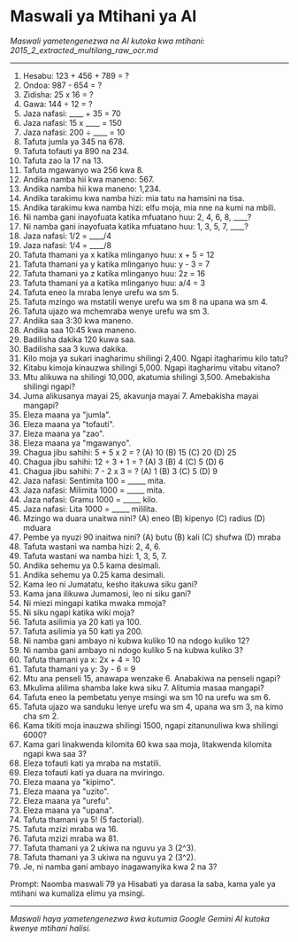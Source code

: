 # Maswali ya Mtihani ya AI
*Maswali yametengenezwa na AI kutoka kwa mtihani: 2015_2_extracted_multilang_raw_ocr.md*

---

1.  Hesabu: 123 + 456 + 789 = ?
2.  Ondoa: 987 - 654 = ?
3.  Zidisha: 25 x 16 = ?
4.  Gawa: 144 ÷ 12 = ?
5.  Jaza nafasi: ____ + 35 = 70
6.  Jaza nafasi: 15 x ____ = 150
7.  Jaza nafasi: 200 ÷ ____ = 10
8.  Tafuta jumla ya 345 na 678.
9.  Tafuta tofauti ya 890 na 234.
10. Tafuta zao la 17 na 13.
11. Tafuta mgawanyo wa 256 kwa 8.
12. Andika namba hii kwa maneno: 567.
13. Andika namba hii kwa maneno: 1,234.
14. Andika tarakimu kwa namba hizi: mia tatu na hamsini na tisa.
15. Andika tarakimu kwa namba hizi: elfu moja, mia nne na kumi na mbili.
16. Ni namba gani inayofuata katika mfuatano huu: 2, 4, 6, 8, ____?
17. Ni namba gani inayofuata katika mfuatano huu: 1, 3, 5, 7, ____?
18.  Jaza nafasi: 1/2 = ____/4
19.  Jaza nafasi: 1/4 = ____/8
20. Tafuta thamani ya x katika mlinganyo huu: x + 5 = 12
21. Tafuta thamani ya y katika mlinganyo huu: y - 3 = 7
22. Tafuta thamani ya z katika mlinganyo huu: 2z = 16
23. Tafuta thamani ya a katika mlinganyo huu: a/4 = 3
24.  Tafuta eneo la mraba lenye urefu wa sm 5.
25. Tafuta mzingo wa mstatili wenye urefu wa sm 8 na upana wa sm 4.
26. Tafuta ujazo wa mchemraba wenye urefu wa sm 3.
27. Andika saa 3:30 kwa maneno.
28. Andika saa 10:45 kwa maneno.
29. Badilisha dakika 120 kuwa saa.
30. Badilisha saa 3 kuwa dakika.
31.  Kilo moja ya sukari inagharimu shilingi 2,400. Ngapi itagharimu kilo tatu?
32.  Kitabu kimoja kinauzwa shilingi 5,000. Ngapi itagharimu vitabu vitano?
33. Mtu alikuwa na shilingi 10,000, akatumia shilingi 3,500. Amebakisha shilingi ngapi?
34.  Juma alikusanya mayai 25, akavunja mayai 7. Amebakisha mayai mangapi?
35.  Eleza maana ya "jumla".
36. Eleza maana ya "tofauti".
37. Eleza maana ya "zao".
38. Eleza maana ya "mgawanyo".
39.  Chagua jibu sahihi: 5 + 5 x 2 = ?  (A) 10 (B) 15 (C) 20 (D) 25
40. Chagua jibu sahihi: 12 ÷ 3 + 1 = ? (A) 3 (B) 4 (C) 5 (D) 6
41. Chagua jibu sahihi: 7 - 2 x 3 = ? (A) 1 (B) 3 (C) 5 (D) 9
42.  Jaza nafasi: Sentimita 100 = _____ mita.
43.  Jaza nafasi: Milimita 1000 = _____ mita.
44.  Jaza nafasi: Gramu 1000 = _____ kilo.
45.  Jaza nafasi: Lita 1000 = _____ mililita.
46.  Mzingo wa duara unaitwa nini? (A) eneo (B) kipenyo (C) radius (D) mduara
47. Pembe ya nyuzi 90 inaitwa nini? (A) butu (B) kali (C) shufwa (D) mraba
48. Tafuta wastani wa namba hizi: 2, 4, 6.
49. Tafuta wastani wa namba hizi: 1, 3, 5, 7.
50. Andika sehemu ya 0.5 kama desimali.
51. Andika sehemu ya 0.25 kama desimali.
52.  Kama leo ni Jumatatu, kesho itakuwa siku gani?
53.  Kama jana ilikuwa Jumamosi, leo ni siku gani?
54.  Ni miezi mingapi katika mwaka mmoja?
55.  Ni siku ngapi katika wiki moja?
56.  Tafuta asilimia ya 20 kati ya 100.
57.  Tafuta asilimia ya 50 kati ya 200.
58.  Ni namba gani ambayo ni kubwa kuliko 10 na ndogo kuliko 12?
59.  Ni namba gani ambayo ni ndogo kuliko 5 na kubwa kuliko 3?
60.  Tafuta thamani ya x: 2x + 4 = 10
61. Tafuta thamani ya y: 3y - 6 = 9
62.  Mtu ana penseli 15, anawapa wenzake 6. Anabakiwa na penseli ngapi?
63.  Mkulima alilima shamba lake kwa siku 7. Alitumia masaa mangapi?
64.  Tafuta eneo la pembetatu yenye msingi wa sm 10 na urefu wa sm 6.
65.  Tafuta ujazo wa sanduku lenye urefu wa sm 4, upana wa sm 3, na kimo cha sm 2.
66.  Kama tikiti moja inauzwa shilingi 1500, ngapi zitanunuliwa kwa shilingi 6000?
67.  Kama gari linakwenda kilomita 60 kwa saa moja, litakwenda kilomita ngapi kwa saa 3?
68.  Eleza tofauti kati ya mraba na mstatili.
69.  Eleza tofauti kati ya duara na mviringo.
70.  Eleza maana ya "kipimo".
71.  Eleza maana ya "uzito".
72.  Eleza maana ya "urefu".
73.  Eleza maana ya "upana".
74.  Tafuta thamani ya 5! (5 factorial).
75.  Tafuta mzizi mraba wa 16.
76.  Tafuta mzizi mraba wa 81.
77.  Tafuta thamani ya 2 ukiwa na nguvu ya 3 (2^3).
78.  Tafuta thamani ya 3 ukiwa na nguvu ya 2 (3^2).
79.  Je, ni namba gani ambayo inagawanyika kwa 2 na 3?

Prompt: Naomba maswali 79 ya Hisabati ya darasa la saba, kama yale ya mtihani wa kumaliza elimu ya msingi.

---
*Maswali haya yametengenezwa kwa kutumia Google Gemini AI kutoka kwenye mtihani halisi.*
